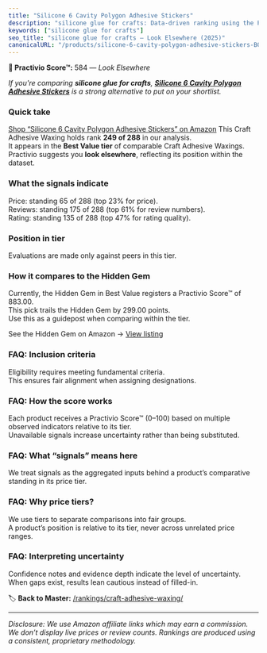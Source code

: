```yaml
---
title: "Silicone 6 Cavity Polygon Adhesive Stickers"
description: "silicone glue for crafts: Data-driven ranking using the Practivio Score™. Positioned by quality, value, demand, findability, momentum."
keywords: ["silicone glue for crafts"]
seo_title: "silicone glue for crafts — Look Elsewhere (2025)"
canonicalURL: "/products/silicone-6-cavity-polygon-adhesive-stickers-B0CGLZSZXP/"
---
```


**🚫 Practivio Score™:** 584 — _Look Elsewhere_


*If you're comparing **silicone glue for crafts**, **[Silicone 6 Cavity Polygon Adhesive Stickers](https://www.amazon.com/dp/B0CGLZSZXP?tag=practivio-20)** is a strong alternative to put on your shortlist.*
### Quick take
[Shop “Silicone 6 Cavity Polygon Adhesive Stickers” on Amazon](https://www.amazon.com/dp/B0CGLZSZXP?tag=practivio-20)
This Craft Adhesive Waxing holds rank **249 of 288** in our analysis.  
It appears in the **Best Value tier** of comparable Craft Adhesive Waxings.  
Practivio suggests you **look elsewhere**, reflecting its position within the dataset.

### What the signals indicate
Price: standing 65 of 288 (top 23% for price).  
Reviews: standing 175 of 288 (top 61% for review numbers).  
Rating: standing 135 of 288 (top 47% for rating quality).  

### Position in tier
Evaluations are made only against peers in this tier.

### How it compares to the Hidden Gem
Currently, the Hidden Gem in Best Value registers a Practivio Score™ of 883.00.  
This pick trails the Hidden Gem by 299.00 points.  
Use this as a guidepost when comparing within the tier.  

See the Hidden Gem on Amazon → [View listing](https://www.amazon.com/dp/B00DOAVCN2?tag=practivio-20)

### FAQ: Inclusion criteria
Eligibility requires meeting fundamental criteria.  
This ensures fair alignment when assigning designations.

### FAQ: How the score works
Each product receives a Practivio Score™ (0–100) based on multiple observed indicators relative to its tier.  
Unavailable signals increase uncertainty rather than being substituted.

### FAQ: What “signals” means here
We treat signals as the aggregated inputs behind a product’s comparative standing in its price tier.

### FAQ: Why price tiers?
We use tiers to separate comparisons into fair groups.  
A product’s position is relative to its tier, never across unrelated price ranges.

### FAQ: Interpreting uncertainty
Confidence notes and evidence depth indicate the level of uncertainty.  
When gaps exist, results lean cautious instead of filled-in.


🏷️ **Back to Master:** [/rankings/craft-adhesive-waxing/](/rankings/craft-adhesive-waxing/)

---
_Disclosure: We use Amazon affiliate links which may earn a commission. We don’t display live prices or review counts. Rankings are produced using a consistent, proprietary methodology._
